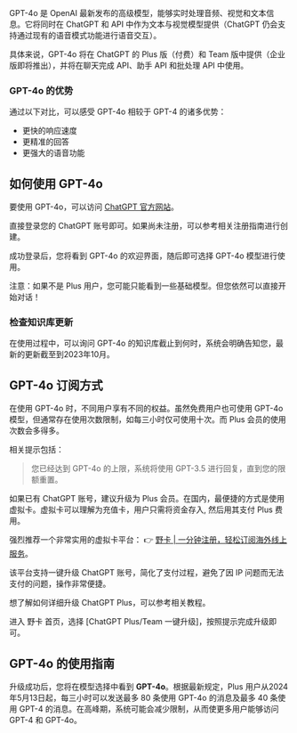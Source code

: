 GPT-4o 是 OpenAI 最新发布的高级模型，能够实时处理音频、视觉和文本信息。它将同时在 ChatGPT 和 API 中作为文本与视觉模型提供（ChatGPT 仍会支持通过现有的语音模式功能进行语音交互）。

具体来说，GPT-4o 将在 ChatGPT 的 Plus 版（付费）和 Team 版中提供（企业版即将推出），并将在聊天完成 API、助手 API 和批处理 API 中使用。

### GPT-4o 的优势

通过以下对比，可以感受 GPT-4o 相较于 GPT-4 的诸多优势：

- 更快的响应速度
- 更精准的回答
- 更强大的语音功能

## 如何使用 GPT-4o

要使用 GPT-4o，可以访问 [ChatGPT 官方网站](https://chatgpt.com/?model=gpt-4o)。 

直接登录您的 ChatGPT 账号即可。如果尚未注册，可以参考相关注册指南进行创建。

成功登录后，您将看到 GPT-4o 的欢迎界面，随后即可选择 GPT-4o 模型进行使用。

注意：如果不是 Plus 用户，您可能只能看到一些基础模型。但您依然可以直接开始对话！

### 检查知识库更新

在使用过程中，可以询问 GPT-4o 的知识库截止到何时，系统会明确告知您，最新的更新截至到2023年10月。

## GPT-4o 订阅方式

在使用 GPT-4o 时，不同用户享有不同的权益。虽然免费用户也可使用 GPT-4o 模型，但通常存在使用次数限制，如每三小时仅可使用十次。而 Plus 会员的使用次数会多得多。

相关提示包括：

> 您已经达到 GPT-4o 的上限，系统将使用 GPT-3.5 进行回复，直到您的限额重置。

如果已有 ChatGPT 账号，建议升级为 Plus 会员。在国内，最便捷的方式是使用虚拟卡。虚拟卡可以理解为充值卡，用户只需将资金存入, 然后用其支付 Plus 费用。

强烈推荐一个非常实用的虚拟卡平台： 👉 [野卡 | 一分钟注册，轻松订阅海外线上服务](https://bit.ly/bewildcard)。

该平台支持一键升级 ChatGPT 账号，简化了支付过程，避免了因 IP 问题而无法支付的问题，操作非常便捷。

想了解如何详细升级 ChatGPT Plus，可以参考相关教程。

进入 野卡 首页，选择 [ChatGPT Plus/Team 一键升级]，按照提示完成升级即可。

## GPT-4o 的使用指南

升级成功后，您将在模型选择中看到 **GPT-4o**。根据最新规定，Plus 用户从2024年5月13日起，每三小时可以发送最多 80 条使用 GPT-4o 的消息及最多 40 条使用 GPT-4 的消息。在高峰期，系统可能会减少限制，从而使更多用户能够访问 GPT-4 和 GPT-4o。